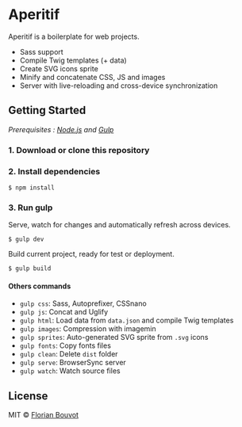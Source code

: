 # Aperitif

Aperitif is a boilerplate for web projects.

* Sass support
* Compile Twig templates (+ data)
* Create SVG icons sprite
* Minify and concatenate CSS, JS and images
* Server with live-reloading and cross-device synchronization

## Getting Started

*Prerequisites : [Node.js](https://nodejs.org/) and [Gulp](http://gulpjs.com/)*

### 1. Download or clone this repository

### 2. Install dependencies

```
$ npm install
```

### 3. Run gulp

Serve, watch for changes and automatically refresh across devices.

```
$ gulp dev
```

Build current project, ready for test or deployment.

```
$ gulp build
```

#### Others commands

* `gulp css`: Sass, Autoprefixer, CSSnano
* `gulp js`: Concat and Uglify
* `gulp html`: Load data from `data.json` and compile Twig templates
* `gulp images`: Compression with imagemin
* `gulp sprites`: Auto-generated SVG sprite from `.svg` icons
* `gulp fonts`: Copy fonts files
* `gulp clean`: Delete `dist` folder
* `gulp serve`: BrowserSync server
* `gulp watch`: Watch source files

## License

MIT © [Florian Bouvot](https://github.com/florianbouvot)

